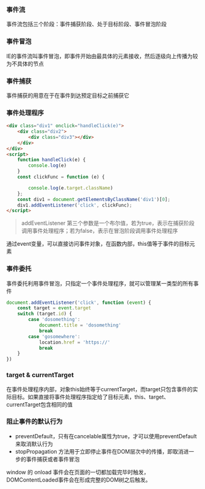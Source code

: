 ### 事件流
事件流包括三个阶段：事件捕获阶段、处于目标阶段、事件冒泡阶段

### 事件冒泡
IE的事件流叫事件冒泡，即事件开始由最具体的元素接收，然后逐级向上传播为较为不具体的节点

### 事件捕获
事件捕获的用意在于在事件到达预定目标之前捕获它

### 事件处理程序
```html
<div class="div1" onclick="handleClick(e)">
    <div class="div2">
        <div class="div3"></div>
    </div>
</div>
<script>
    function handleClick(e) {
        console.log(e)
    }
    const clickFunc = function (e) {

        console.log(e.target.className)
    };
    const div1 = document.getElementsByClassName('div1')[0];
    div1.addEventListener('click', clickFunc);
</script>
```

>addEventListener 第三个参数是一个布尔值，若为true，表示在捕获阶段调用事件处理程序；若为false，表示在冒泡阶段调用事件处理程序

通过event变量，可以直接访问事件对象，在函数内部，this值等于事件的目标元素

### 事件委托
事件委托利用事件冒泡，只指定一个事件处理程序，就可以管理某一类型的所有事件
```js
document.addEventListener('click', function (event) {
    const target = event.target
    switch (target.id) {
        case 'dosomething':
            document.title = 'dosomething'
            break
        case 'gosomewhere':
            location.href = 'https://'
            break
    }
})
```

### target & currentTarget
在事件处理程序内部，对象this始终等于currentTarget，而target只包含事件的实际目标。如果直接将事件处理程序指定给了目标元素，this、target、currentTarget包含相同的值


### 阻止事件的默认行为
- preventDefault，只有在cancelable属性为true，才可以使用preventDefault来取消默认行为
- stopPropagation 方法用于立即停止事件在DOM层次中的传播，即取消进一步的事件捕获或者事件冒泡


window 的 onload 事件会在页面的一切都加载完毕时触发，DOMContentLoaded事件会在形成完整的DOM树之后触发。
